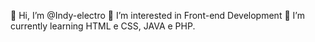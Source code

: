  👋 Hi, I’m @Indy-electro
 👀 I’m interested in Front-end Development
 🌱 I’m currently learning HTML e CSS, JAVA e PHP.


<!---
Indy-electro/Indy-electro is a ✨ special ✨ repository because its `README.md` (this file) appears on your GitHub profile.
You can click the Preview link to take a look at your changes.
--->
